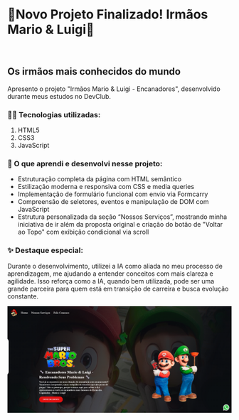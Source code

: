 <h1>🚧Novo Projeto Finalizado! Irmãos Mario & Luigi🚧</h1>
<br>
<h2>Os irmãos mais conhecidos do mundo</h2>
<p>Apresento o projeto "Irmãos Mario & Luigi - Encanadores", desenvolvido durante meus estudos no DevClub.</p>
<h3>👨‍💻 Tecnologias utilizadas:</h3>
<ol>
 <li>HTML5</li>
 <li>CSS3</li>
  <li>JavaScript</li>
</ol>
<h3>🎯 O que aprendi e desenvolvi nesse projeto:</h3>
<ul>
<li>Estruturação completa da página com HTML semântico</li>
<li>Estilização moderna e responsiva com CSS e media queries</li>
<li>Implementação de formulário funcional com envio via Formcarry</li>
<li>Compreensão de seletores, eventos e manipulação de DOM com JavaScript</li>
<li>Estrutura personalizada da seção “Nossos Serviços”, mostrando minha iniciativa de ir além da proposta original e criação do botão de "Voltar ao Topo" com exibição condicional via scroll</li>  
</ul>
<h3>✨ Destaque especial:</h3>
<p>Durante o desenvolvimento, utilizei a IA como aliada no meu processo de aprendizagem, me ajudando a entender conceitos com mais clareza e agilidade. 
  Isso reforça como a IA, quando bem utilizada, pode ser uma grande parceira para quem está em transição de carreira e busca evolução constante.</p>
  <img src=https://github.com/ricardotramiro/Projeto-Mario/blob/main/assets/Capa%20GitHub.png?raw=true>
